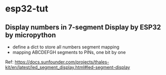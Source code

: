 # esp32-tut

## Display numbers in 7-segment Display by ESP32 by micropython


- define a dict to store all numbers segment mapping
- mapping ABCDEFGH segments to PINs, one bit by one

Ref: https://docs.sunfounder.com/projects/thales-kit/en/latest/led_segment_display.html#led-segment-display
